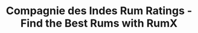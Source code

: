 ---
bottler: Compagnie des Indes
description: Looking for the best rums from the independent bottler Compagnie des
  Indes? Discover 407 top-rated rums from  Compagnie des Indes today and elevate your
  rum game!
last_modified_at: '2024-04-19'
permalink: /bottlers/compagnie-des-indes/
popular_distilleries:
- name: Secrete
  path: secrete
  rums: 25
- name: Foursquare
  path: foursquare
  rums: 25
- name: Beenleigh
  path: beenleigh
  rums: 7
- name: Caroni
  path: caroni
  rums: 13
- name: T.D.L
  path: tdl
  rums: 21
- name: Sancti Spiritus
  path: sancti-spiritus
  rums: 8
- name: Travellers
  path: travellers
  rums: 16
- name: Port Mourant
  path: port-mourant
  rums: 14
- name: Manabi
  path: manabi
  rums: 2
- name: Worthy Park
  path: worthy-park
  rums: 9
- name: Multi Distilleries
  path: multi-distilleries
  rums: 21
- name: Clarendon
  path: clarendon
  rums: 9
- name: C.A.D.C
  path: cadc
  rums: 9
- name: South Pacific
  path: south-pacific
  rums: 13
- name: Saint Lucia Distillers
  path: saint-lucia-distillers
  rums: 3
- name: Saint Aubin
  path: saint-aubin
  rums: 3
- name: Savanna
  path: savanna
  rums: 11
- name: New Yarmouth
  path: new-yarmouth
  rums: 11
- name: Diamond
  path: diamond
  rums: 11
- name: Darsa
  path: darsa
  rums: 10
- name: Ten Cane
  path: ten-cane
  rums: 7
- name: Hampden
  path: hampden
  rums: 12
- name: Epris
  path: epris
  rums: 8
- name: Alcoholes Finos Dominicanos
  path: alcoholes-finos-dominicanos
  rums: 6
- name: Bellevue
  path: bellevue
  rums: 6
- name: Demerara Distillers Ltd
  path: demerara-distillers-ltd
  rums: 6
- name: Barbancourt
  path: barbancourt
  rums: 2
- name: Foursquare & Dimaond
  path: foursquare-dimaond
  rums: 1
- name: Secret
  path: secret
  rums: 6
- name: "Licorera Cihuat\xE1n"
  path: licorera-cihuatan
  rums: 3
- name: Quang Nam Distillery
  path: quang-nam-distillery
  rums: 1
- name: Grays
  path: grays
  rums: 3
- name: Long Pond
  path: long-pond
  rums: 3
- name: Enmore
  path: enmore
  rums: 2
- name: Uitvlugt
  path: uitvlugt
  rums: 4
- name: Distillerie du Simon
  path: distillerie-du-simon
  rums: 1
- name: Poisson
  path: poisson
  rums: 1
- name: Dillon
  path: dillon
  rums: 2
- name: Enmore (Versailles)
  path: enmore-versailles
  rums: 2
- name: Mid West Ghana Distillery
  path: mid-west-ghana-distillery
  rums: 1
ratings:
  chartData:
  - - '5'
    - 5
    - '#E03E2C'
  - - '15'
    - null
    - '#E03E2C'
  - - '25'
    - 8
    - '#E03E2C'
  - - '35'
    - 16
    - '#E03E2C'
  - - '45'
    - 42
    - '#EFB500'
  - - '55'
    - 112
    - '#EFB500'
  - - '65'
    - 470
    - '#EFB500'
  - - '75'
    - 1288
    - '#2AA14C'
  - - '85'
    - 1376
    - '#2AA14C'
  - - '95'
    - 150
    - '#2AA14C'
  finishTagsFrequency:
  - - category: &id002
        bgColor: '621812'
        en: Woody
        fgColor: FFFFFF
      categoryID: '17'
      en: Woody
    - 79
  - - category: &id001
        bgColor: 3D77BD
        en: Tastes
        fgColor: FFFFFF
      categoryID: '6'
      en: Spicy
    - 58
  - - category:
        bgColor: 7d8386
        en: Mouthfeel
        fgColor: FFFFFF
      categoryID: '7'
      en: Dry
    - 53
  - - category: *id001
      categoryID: '6'
      en: Bitter
    - 40
  - - category:
        bgColor: '621812'
        en: Spices
        fgColor: FFFFFF
      categoryID: '15'
      en: Vanilla
    - 40
  - - category:
        bgColor: c13852
        en: TropicalFruit
        fgColor: FFFFFF
      categoryID: '2'
      en: Tropical fruit
    - 39
  - - category: *id002
      categoryID: '17'
      en: Barrel
    - 35
  - - category: *id001
      categoryID: '6'
      en: Spice
    - 30
  - - category:
        bgColor: c13852
        en: Fruity
        fgColor: FFFFFF
      categoryID: '0'
      en: Fruity
    - 30
  - - category: &id003
        bgColor: '621812'
        en: Roasted
        fgColor: FFFFFF
      categoryID: '16'
      en: Roasted
    - 30
  - - category: *id003
      categoryID: '16'
      en: Smoky
    - 28
  - - category:
        bgColor: c13852
        en: DriedFruit
        fgColor: FFFFFF
      categoryID: '1'
      en: Dried fruit
    - 27
  - - category:
        bgColor: c48c31
        en: Sweet
        fgColor: FFFFFF
      categoryID: '9'
      en: Honey
    - 27
  - - category:
        bgColor: 1a727e
        en: Trigeminal
        fgColor: FFFFFF
      categoryID: '8'
      en: Warm
    - 27
  - - category: &id004
        bgColor: '621812'
        en: Chocolate
        fgColor: FFFFFF
      categoryID: '12'
      en: Chocolate
    - 27
  - - category:
        bgColor: c48c31
        en: Caramel
        fgColor: FFFFFF
      categoryID: '10'
      en: Caramel
    - 25
  - - category: *id002
      categoryID: '17'
      en: Oak
    - 23
  - - category: *id004
      categoryID: '12'
      en: Cocoa
    - 23
  - - category:
        bgColor: '197145'
        en: Vegetal
        fgColor: FFFFFF
      categoryID: '21'
      en: Minty
    - 22
  - - category:
        bgColor: 1a727e
        en: Medicinal
        fgColor: FFFFFF
      categoryID: '5'
      en: Ester
    - 22
  nosingTagsFrequency:
  - - category:
        bgColor: '621812'
        en: Spices
        fgColor: FFFFFF
      categoryID: '15'
      en: Vanilla
    - 95
  - - category: &id005
        bgColor: c13852
        en: TropicalFruit
        fgColor: FFFFFF
      categoryID: '2'
      en: Tropical fruit
    - 64
  - - category:
        bgColor: c13852
        en: Fruity
        fgColor: FFFFFF
      categoryID: '0'
      en: Fruity
    - 63
  - - category:
        bgColor: c48c31
        en: Caramel
        fgColor: FFFFFF
      categoryID: '10'
      en: Caramel
    - 60
  - - category: &id007
        bgColor: '621812'
        en: Woody
        fgColor: FFFFFF
      categoryID: '17'
      en: Woody
    - 60
  - - category: &id006
        bgColor: 3D77BD
        en: Tastes
        fgColor: FFFFFF
      categoryID: '6'
      en: Spicy
    - 47
  - - category: &id008
        bgColor: 1a727e
        en: Medicinal
        fgColor: FFFFFF
      categoryID: '5'
      en: Ester
    - 43
  - - category:
        bgColor: 1a727e
        en: Alcoholic
        fgColor: FFFFFF
      categoryID: '4'
      en: Alcoholic
    - 42
  - - category:
        bgColor: c48c31
        en: Sweet
        fgColor: FFFFFF
      categoryID: '9'
      en: Honey
    - 40
  - - category: *id005
      categoryID: '2'
      en: Banana
    - 40
  - - category:
        bgColor: c13852
        en: Citrus
        fgColor: FFFFFF
      categoryID: '3'
      en: Citrus
    - 38
  - - category: *id005
      categoryID: '2'
      en: Pineapple
    - 34
  - - category: *id006
      categoryID: '6'
      en: Sweet
    - 33
  - - category:
        bgColor: '197145'
        en: Vegetal
        fgColor: FFFFFF
      categoryID: '21'
      en: Fresh
    - 32
  - - category:
        bgColor: '197145'
        en: Floral
        fgColor: FFFFFF
      categoryID: '22'
      en: Floral
    - 31
  - - category:
        bgColor: '621812'
        en: Roasted
        fgColor: FFFFFF
      categoryID: '16'
      en: Smoky
    - 29
  - - category:
        bgColor: c13852
        en: DriedFruit
        fgColor: FFFFFF
      categoryID: '1'
      en: Dried fruit
    - 28
  - - category: *id007
      categoryID: '17'
      en: Barrel
    - 28
  - - category: *id005
      categoryID: '2'
      en: Coconut
    - 27
  - - category: *id008
      categoryID: '5'
      en: Glue
    - 27
  ratings:
  - 85
  - 76
  - 69
  - 80
  - 80
  - 60
  - 84
  - 73
  - 87
  - 79
  - 79
  - 81
  - 50
  - 74
  - 82
  - 76
  - 67
  - 79
  - 67
  - 83
  - 82
  - 83
  - 84
  - 83
  - 81
  - 86
  - 85
  - 83
  - 90
  - 86
  - 84
  - 86
  - 83
  - 85
  - 82
  - 77
  - 78
  - 80
  - 85
  - 77
  - 72
  - 86
  - 68
  - 80
  - 73
  - 81
  - 87
  - 78
  - 69
  - 85
  - 73
  - 90
  - 80
  - 81
  - 70
  - 80
  - 81
  - 77
  - 78
  - 82
  - 69
  - 76
  - 75
  - 77
  - 92
  - 74
  - 72
  - 76
  - 100
  - 85
  - 45
  - 89
  - 80
  - 70
  - 70
  - 70
  - 78
  - 79
  - 75
  - 83
  - 75
  - 89
  - 74
  - 72
  - 70
  - 60
  - 81
  - 77
  - 75
  - 79
  - 79
  - 76
  - 76
  - 69
  - 83
  - 55
  - 79
  - 70
  - 63
  - 76
  - 86
  - 78
  - 78
  - 63
  - 75
  - 76
  - 73
  - 80
  - 70
  - 74
  - 73
  - 75
  - 70
  - 78
  - 70
  - 63
  - 67
  - 71
  - 84
  - 77
  - 82
  - 69
  - 72
  - 83
  - 83
  - 78
  - 80
  - 76
  - 74
  - 78
  - 76
  - 77
  - 83
  - 74
  - 77
  - 78
  - 84
  - 76
  - 76
  - 72
  - 70
  - 75
  - 66
  - 75
  - 78
  - 80
  - 70
  - 73
  - 80
  - 77
  - 75
  - 82
  - 75
  - 82
  - 87
  - 71
  - 85
  - 76
  - 76
  - 77
  - 79
  - 79
  - 84
  - 79
  - 76
  - 84
  - 75
  - 91
  - 82
  - 84
  - 84
  - 90
  - 92
  - 84
  - 85
  - 80
  - 84
  - 86
  - 82
  - 85
  - 82
  - 80
  - 85
  - 87
  - 86
  - 84
  - 90
  - 85
  - 90
  - 90
  - 85
  - 85
  - 86
  - 60
  - 82
  - 82
  - 80
  - 81
  - 77
  - 87
  - 69
  - 69
  - 62
  - 70
  - 77
  - 80
  - 78
  - 89
  - 92
  - 84
  - 72
  - 82
  - 79
  - 78
  - 73
  - 72
  - 87
  - 79
  - 84
  - 81
  - 84
  - 80
  - 84
  - 82
  - 80
  - 82
  - 84
  - 82
  - 81
  - 82
  - 82
  - 81
  - 88
  - 88
  - 90
  - 90
  - 91
  - 92
  - 87
  - 82
  - 87
  - 85
  - 84
  - 89
  - 90
  - 85
  - 89
  - 79
  - 86
  - 87
  - 84
  - 89
  - 89
  - 88
  - 89
  - 89
  - 79
  - 86
  - 82
  - 84
  - 89
  - 62
  - 65
  - 76
  - 84
  - 70
  - 80
  - 73
  - 78
  - 59
  - 85
  - 77
  - 80
  - 69
  - 65
  - 70
  - 77
  - 67
  - 79
  - 69
  - 65
  - 70
  - 85
  - 75
  - 71
  - 81
  - 84
  - 79
  - 73
  - 80
  - 75
  - 79
  - 77
  - 76
  - 65
  - 80
  - 50
  - 75
  - 76
  - 75
  - 90
  - 76
  - 80
  - 73
  - 79
  - 90
  - 80
  - 65
  - 77
  - 70
  - 70
  - 71
  - 66
  - 80
  - 83
  - 60
  - 97
  - 75
  - 77
  - 90
  - 68
  - 90
  - 75
  - 77
  - 75
  - 71
  - 65
  - 80
  - 10
  - 80
  - 80
  - 85
  - 77
  - 77
  - 79
  - 79
  - 80
  - 79
  - 74
  - 85
  - 78
  - 78
  - 79
  - 79
  - 77
  - 82
  - 74
  - 76
  - 75
  - 65
  - 78
  - 65
  - 80
  - 75
  - 69
  - 79
  - 74
  - 80
  - 73
  - 52
  - 60
  - 84
  - 71
  - 76
  - 75
  - 74
  - 70
  - 75
  - 40
  - 57
  - 75
  - 80
  - 88
  - 80
  - 81
  - 79
  - 78
  - 84
  - 82
  - 78
  - 73
  - 77
  - 83
  - 60
  - 82
  - 69
  - 81
  - 87
  - 78
  - 82
  - 92
  - 88
  - 98
  - 86
  - 83
  - 82
  - 80
  - 74
  - 89
  - 88
  - 88
  - 88
  - 82
  - 86
  - 80
  - 75
  - 86
  - 83
  - 82
  - 78
  - 89
  - 89
  - 81
  - 81
  - 88
  - 85
  - 90
  - 84
  - 74
  - 70
  - 84
  - 82
  - 59
  - 80
  - 84
  - 72
  - 88
  - 83
  - 84
  - 82
  - 82
  - 83
  - 81
  - 80
  - 84
  - 80
  - 84
  - 78
  - 85
  - 84
  - 83
  - 80
  - 72
  - 80
  - 69
  - 81
  - 74
  - 79
  - 80
  - 80
  - 80
  - 81
  - 86
  - 85
  - 90
  - 85
  - 82
  - 85
  - 85
  - 85
  - 85
  - 83
  - 85
  - 75
  - 86
  - 85
  - 86
  - 88
  - 90
  - 78
  - 72
  - 85
  - 85
  - 85
  - 84
  - 92
  - 81
  - 90
  - 90
  - 90
  - 86
  - 88
  - 80
  - 87
  - 80
  - 89
  - 89
  - 87
  - 85
  - 86
  - 88
  - 88
  - 87
  - 87
  - 88
  - 87
  - 85
  - 91
  - 87
  - 90
  - 81
  - 90
  - 90
  - 93
  - 86
  - 88
  - 85
  - 87
  - 89
  - 88
  - 85
  - 86
  - 96
  - 86
  - 92
  - 76
  - 77
  - 86
  - 83
  - 87
  - 89
  - 98
  - 89
  - 89
  - 89
  - 94
  - 80
  - 87
  - 92
  - 90
  - 90
  - 90
  - 69
  - 71
  - 75
  - 79
  - 70
  - 76
  - 74
  - 80
  - 73
  - 80
  - 79
  - 85
  - 82
  - 79
  - 78
  - 76
  - 75
  - 80
  - 70
  - 70
  - 79
  - 90
  - 86
  - 85
  - 68
  - 60
  - 80
  - 78
  - 78
  - 77
  - 84
  - 88
  - 66
  - 84
  - 82
  - 80
  - 75
  - 92
  - 79
  - 79
  - 82
  - 83
  - 77
  - 83
  - 88
  - 80
  - 75
  - 75
  - 74
  - 78
  - 65
  - 80
  - 77
  - 67
  - 78
  - 80
  - 78
  - 80
  - 82
  - 82
  - 78
  - 77
  - 76
  - 78
  - 80
  - 84
  - 78
  - 62
  - 71
  - 79
  - 72
  - 77
  - 76
  - 82
  - 76
  - 82
  - 78
  - 83
  - 65
  - 71
  - 75
  - 69
  - 71
  - 70
  - 74
  - 75
  - 75
  - 73
  - 70
  - 70
  - 75
  - 79
  - 71
  - 72
  - 89
  - 89
  - 88
  - 87
  - 89
  - 84
  - 86
  - 87
  - 88
  - 88
  - 88
  - 86
  - 88
  - 90
  - 90
  - 82
  - 82
  - 86
  - 95
  - 86
  - 89
  - 87
  - 88
  - 83
  - 80
  - 92
  - 87
  - 85
  - 88
  - 90
  - 88
  - 91
  - 92
  - 90
  - 90
  - 88
  - 89
  - 92
  - 91
  - 80
  - 80
  - 80
  - 88
  - 81
  - 82
  - 84
  - 65
  - 30
  - 70
  - 84
  - 80
  - 84
  - 79
  - 87
  - 86
  - 86
  - 86
  - 88
  - 86
  - 87
  - 90
  - 86
  - 80
  - 86
  - 87
  - 82
  - 89
  - 83
  - 87
  - 84
  - 76
  - 84
  - 86
  - 89
  - 86
  - 83
  - 88
  - 90
  - 90
  - 100
  - 87
  - 89
  - 90
  - 87
  - 88
  - 89
  - 89
  - 85
  - 85
  - 89
  - 93
  - 90
  - 88
  - 85
  - 88
  - 88
  - 82
  - 78
  - 78
  - 75
  - 78
  - 81
  - 76
  - 83
  - 81
  - 72
  - 68
  - 70
  - 76
  - 76
  - 72
  - 76
  - 74
  - 70
  - 80
  - 80
  - 74
  - 75
  - 47
  - 78
  - 77
  - 57
  - 78
  - 70
  - 80
  - 78
  - 75
  - 78
  - 67
  - 75
  - 84
  - 81
  - 75
  - 77
  - 72
  - 76
  - 74
  - 79
  - 70
  - 73
  - 89
  - 83
  - 69
  - 60
  - 74
  - 76
  - 78
  - 76
  - 75
  - 82
  - 83
  - 75
  - 76
  - 80
  - 60
  - 81
  - 79
  - 64
  - 80
  - 78
  - 75
  - 80
  - 83
  - 60
  - 69
  - 67
  - 65
  - 70
  - 72
  - 82
  - 72
  - 76
  - 65
  - 77
  - 77
  - 55
  - 74
  - 70
  - 70
  - 72
  - 70
  - 81
  - 79
  - 79
  - 81
  - 79
  - 76
  - 76
  - 76
  - 92
  - 75
  - 78
  - 86
  - 86
  - 71
  - 75
  - 78
  - 80
  - 85
  - 73
  - 60
  - 74
  - 70
  - 70
  - 78
  - 70
  - 65
  - 76
  - 73
  - 72
  - 73
  - 79
  - 63
  - 80
  - 73
  - 79
  - 75
  - 77
  - 80
  - 89
  - 83
  - 81
  - 91
  - 78
  - 79
  - 85
  - 75
  - 81
  - 80
  - 78
  - 76
  - 90
  - 80
  - 85
  - 80
  - 90
  - 85
  - 85
  - 86
  - 84
  - 94
  - 85
  - 84
  - 86
  - 88
  - 85
  - 84
  - 88
  - 87
  - 86
  - 87
  - 80
  - 86
  - 90
  - 86
  - 85
  - 89
  - 88
  - 87
  - 81
  - 84
  - 87
  - 85
  - 86
  - 85
  - 65
  - 68
  - 45
  - 87
  - 89
  - 82
  - 87
  - 79
  - 81
  - 83
  - 81
  - 81
  - 80
  - 76
  - 37
  - 77
  - 80
  - 81
  - 81
  - 84
  - 82
  - 79
  - 79
  - 75
  - 82
  - 64
  - 83
  - 80
  - 90
  - 84
  - 80
  - 85
  - 78
  - 78
  - 76
  - 72
  - 74
  - 68
  - 70
  - 72
  - 82
  - 80
  - 69
  - 72
  - 71
  - 90
  - 78
  - 78
  - 71
  - 72
  - 75
  - 77
  - 68
  - 75
  - 50
  - 60
  - 69
  - 70
  - 68
  - 67
  - 76
  - 79
  - 65
  - 87
  - 86
  - 81
  - 86
  - 84
  - 81
  - 81
  - 77
  - 78
  - 76
  - 78
  - 79
  - 74
  - 72
  - 79
  - 76
  - 71
  - 70
  - 83
  - 75
  - 80
  - 59
  - 70
  - 78
  - 71
  - 79
  - 81
  - 71
  - 75
  - 74
  - 72
  - 76
  - 78
  - 74
  - 50
  - 70
  - 78
  - 71
  - 76
  - 81
  - 73
  - 75
  - 60
  - 70
  - 71
  - 70
  - 70
  - 67
  - 65
  - 69
  - 86
  - 75
  - 60
  - 70
  - 80
  - 82
  - 62
  - 59
  - 82
  - 60
  - 75
  - 72
  - 65
  - 59
  - 80
  - 60
  - 60
  - 88
  - 69
  - 70
  - 59
  - 75
  - 70
  - 65
  - 65
  - 71
  - 70
  - 69
  - 64
  - 80
  - 50
  - 90
  - 75
  - 71
  - 73
  - 73
  - 65
  - 70
  - 80
  - 78
  - 66
  - 75
  - 61
  - 70
  - 70
  - 75
  - 67
  - 75
  - 75
  - 78
  - 88
  - 85
  - 81
  - 77
  - 65
  - 76
  - 70
  - 45
  - 45
  - 85
  - 69
  - 64
  - 80
  - 85
  - 86
  - 70
  - 87
  - 79
  - 78
  - 75
  - 82
  - 75
  - 77
  - 65
  - 81
  - 83
  - 82
  - 75
  - 75
  - 77
  - 78
  - 75
  - 70
  - 88
  - 84
  - 88
  - 86
  - 86
  - 88
  - 86
  - 88
  - 82
  - 78
  - 74
  - 70
  - 79
  - 80
  - 87
  - 86
  - 83
  - 84
  - 84
  - 83
  - 82
  - 85
  - 80
  - 85
  - 84
  - 87
  - 85
  - 84
  - 81
  - 83
  - 89
  - 86
  - 89
  - 82
  - 85
  - 84
  - 86
  - 83
  - 81
  - 86
  - 82
  - 86
  - 83
  - 86
  - 86
  - 85
  - 80
  - 72
  - 76
  - 86
  - 71
  - 72
  - 80
  - 65
  - 84
  - 82
  - 77
  - 92
  - 70
  - 59
  - 40
  - 78
  - 75
  - 71
  - 69
  - 71
  - 74
  - 81
  - 84
  - 75
  - 76
  - 77
  - 74
  - 77
  - 83
  - 83
  - 76
  - 55
  - 79
  - 69
  - 82
  - 82
  - 81
  - 82
  - 79
  - 79
  - 82
  - 84
  - 88
  - 82
  - 83
  - 82
  - 84
  - 78
  - 90
  - 84
  - 91
  - 91
  - 87
  - 80
  - 87
  - 72
  - 71
  - 90
  - 68
  - 70
  - 88
  - 78
  - 88
  - 81
  - 80
  - 76
  - 72
  - 88
  - 85
  - 73
  - 86
  - 88
  - 72
  - 87
  - 90
  - 84
  - 90
  - 81
  - 88
  - 78
  - 88
  - 76
  - 86
  - 88
  - 90
  - 94
  - 83
  - 87
  - 85
  - 89
  - 86
  - 90
  - 90
  - 88
  - 88
  - 83
  - 88
  - 79
  - 86
  - 87
  - 84
  - 80
  - 77
  - 84
  - 78
  - 89
  - 89
  - 83
  - 90
  - 88
  - 89
  - 93
  - 55
  - 72
  - 91
  - 88
  - 96
  - 83
  - 90
  - 90
  - 86
  - 88
  - 89
  - 88
  - 88
  - 87
  - 87
  - 87
  - 87
  - 88
  - 88
  - 87
  - 72
  - 95
  - 86
  - 90
  - 85
  - 89
  - 85
  - 76
  - 91
  - 85
  - 70
  - 78
  - 80
  - 80
  - 85
  - 84
  - 80
  - 91
  - 100
  - 82
  - 78
  - 79
  - 77
  - 64
  - 80
  - 35
  - 75
  - 75
  - 32
  - 39
  - 25
  - 70
  - 68
  - 70
  - 80
  - 63
  - 77
  - 68
  - 5
  - 66
  - 70
  - 86
  - 45
  - 59
  - 75
  - 64
  - 51
  - 70
  - 70
  - 58
  - 76
  - 70
  - 60
  - 60
  - 66
  - 60
  - 69
  - 66
  - 82
  - 73
  - 50
  - 68
  - 59
  - 63
  - 72
  - 70
  - 74
  - 83
  - 81
  - 84
  - 81
  - 84
  - 90
  - 84
  - 86
  - 79
  - 70
  - 82
  - 86
  - 78
  - 85
  - 81
  - 85
  - 70
  - 65
  - 82
  - 89
  - 87
  - 71
  - 84
  - 79
  - 75
  - 79
  - 80
  - 88
  - 85
  - 86
  - 85
  - 79
  - 77
  - 75
  - 70
  - 80
  - 82
  - 81
  - 82
  - 70
  - 86
  - 73
  - 75
  - 65
  - 77
  - 72
  - 82
  - 83
  - 70
  - 75
  - 79
  - 85
  - 77
  - 82
  - 80
  - 75
  - 73
  - 74
  - 89
  - 73
  - 79
  - 70
  - 69
  - 76
  - 78
  - 74
  - 74
  - 70
  - 75
  - 79
  - 55
  - 78
  - 70
  - 71
  - 71
  - 71
  - 74
  - 71
  - 71
  - 94
  - 74
  - 82
  - 80
  - 81
  - 69
  - 48
  - 55
  - 68
  - 74
  - 77
  - 79
  - 85
  - 82
  - 82
  - 90
  - 84
  - 81
  - 65
  - 85
  - 86
  - 80
  - 87
  - 88
  - 83
  - 75
  - 84
  - 85
  - 83
  - 88
  - 85
  - 89
  - 86
  - 86
  - 81
  - 76
  - 90
  - 89
  - 95
  - 86
  - 89
  - 79
  - 88
  - 88
  - 87
  - 92
  - 89
  - 91
  - 89
  - 90
  - 89
  - 60
  - 75
  - 59
  - 80
  - 74
  - 76
  - 74
  - 82
  - 78
  - 80
  - 83
  - 80
  - 83
  - 80
  - 78
  - 78
  - 74
  - 79
  - 75
  - 76
  - 77
  - 76
  - 78
  - 76
  - 79
  - 80
  - 78
  - 75
  - 67
  - 75
  - 75
  - 74
  - 78
  - 78
  - 89
  - 90
  - 80
  - 89
  - 89
  - 95
  - 92
  - 94
  - 86
  - 88
  - 82
  - 55
  - 91
  - 62
  - 51
  - 72
  - 74
  - 78
  - 73
  - 83
  - 80
  - 82
  - 87
  - 87
  - 79
  - 88
  - 73
  - 94
  - 74
  - 82
  - 80
  - 67
  - 70
  - 76
  - 74
  - 79
  - 77
  - 75
  - 68
  - 68
  - 70
  - 70
  - 79
  - 81
  - 74
  - 87
  - 70
  - 81
  - 80
  - 80
  - 78
  - 70
  - 79
  - 83
  - 81
  - 82
  - 77
  - 83
  - 75
  - 83
  - 83
  - 81
  - 82
  - 80
  - 85
  - 80
  - 82
  - 81
  - 85
  - 82
  - 84
  - 85
  - 77
  - 89
  - 95
  - 86
  - 89
  - 85
  - 83
  - 90
  - 72
  - 87
  - 84
  - 85
  - 73
  - 85
  - 82
  - 82
  - 63
  - 86
  - 86
  - 84
  - 86
  - 84
  - 83
  - 86
  - 71
  - 81
  - 88
  - 75
  - 74
  - 91
  - 79
  - 90
  - 77
  - 84
  - 83
  - 75
  - 79
  - 88
  - 84
  - 78
  - 90
  - 92
  - 82
  - 81
  - 84
  - 88
  - 89
  - 95
  - 92
  - 92
  - 88
  - 93
  - 96
  - 88
  - 89
  - 80
  - 87
  - 87
  - 92
  - 90
  - 85
  - 86
  - 89
  - 87
  - 90
  - 88
  - 89
  - 90
  - 89
  - 86
  - 92
  - 89
  - 80
  - 86
  - 90
  - 93
  - 80
  - 91
  - 84
  - 89
  - 70
  - 95
  - 72
  - 68
  - 58
  - 92
  - 56
  - 87
  - 75
  - 59
  - 68
  - 71
  - 79
  - 77
  - 69
  - 73
  - 74
  - 80
  - 81
  - 78
  - 74
  - 70
  - 86
  - 88
  - 74
  - 84
  - 82
  - 78
  - 75
  - 68
  - 73
  - 75
  - 83
  - 84
  - 42
  - 64
  - 63
  - 70
  - 82
  - 72
  - 77
  - 84
  - 82
  - 78
  - 75
  - 82
  - 89
  - 89
  - 87
  - 96
  - 83
  - 87
  - 86
  - 85
  - 84
  - 91
  - 83
  - 87
  - 90
  - 88
  - 85
  - 90
  - 90
  - 90
  - 89
  - 83
  - 90
  - 87
  - 85
  - 86
  - 90
  - 87
  - 85
  - 84
  - 98
  - 91
  - 88
  - 65
  - 90
  - 93
  - 88
  - 88
  - 87
  - 90
  - 86
  - 84
  - 95
  - 88
  - 87
  - 88
  - 83
  - 80
  - 90
  - 81
  - 83
  - 85
  - 82
  - 84
  - 83
  - 87
  - 94
  - 96
  - 80
  - 80
  - 84
  - 90
  - 86
  - 87
  - 90
  - 88
  - 83
  - 89
  - 90
  - 90
  - 90
  - 90
  - 83
  - 94
  - 97
  - 90
  - 95
  - 90
  - 91
  - 86
  - 86
  - 86
  - 86
  - 82
  - 86
  - 87
  - 89
  - 94
  - 88
  - 88
  - 92
  - 78
  - 50
  - 77
  - 74
  - 85
  - 74
  - 83
  - 88
  - 80
  - 87
  - 83
  - 79
  - 83
  - 83
  - 86
  - 80
  - 80
  - 81
  - 77
  - 80
  - 78
  - 81
  - 87
  - 81
  - 83
  - 80
  - 80
  - 88
  - 82
  - 86
  - 79
  - 76
  - 78
  - 79
  - 83
  - 80
  - 70
  - 87
  - 88
  - 89
  - 90
  - 88
  - 89
  - 87
  - 87
  - 89
  - 89
  - 84
  - 79
  - 87
  - 70
  - 84
  - 88
  - 88
  - 87
  - 84
  - 87
  - 83
  - 82
  - 70
  - 77
  - 85
  - 82
  - 77
  - 75
  - 84
  - 77
  - 65
  - 79
  - 84
  - 71
  - 86
  - 82
  - 77
  - 70
  - 73
  - 75
  - 81
  - 80
  - 54
  - 70
  - 74
  - 76
  - 71
  - 73
  - 67
  - 70
  - 77
  - 72
  - 63
  - 65
  - 85
  - 82
  - 93
  - 93
  - 73
  - 70
  - 80
  - 80
  - 71
  - 77
  - 70
  - 82
  - 77
  - 75
  - 76
  - 80
  - 76
  - 89
  - 92
  - 75
  - 80
  - 80
  - 89
  - 92
  - 82
  - 84
  - 83
  - 95
  - 80
  - 70
  - 70
  - 79
  - 79
  - 79
  - 83
  - 81
  - 82
  - 72
  - 83
  - 80
  - 80
  - 84
  - 74
  - 72
  - 77
  - 84
  - 75
  - 74
  - 76
  - 72
  - 79
  - 72
  - 60
  - 90
  - 89
  - 80
  - 81
  - 79
  - 79
  - 89
  - 70
  - 71
  - 39
  - 68
  - 69
  - 71
  - 69
  - 76
  - 83
  - 75
  - 70
  - 73
  - 77
  - 74
  - 76
  - 77
  - 79
  - 80
  - 77
  - 75
  - 75
  - 89
  - 77
  - 86
  - 73
  - 73
  - 76
  - 95
  - 93
  - 90
  - 100
  - 91
  - 100
  - 88
  - 93
  - 89
  - 73
  - 91
  - 92
  - 80
  - 90
  - 85
  - 90
  - 91
  - 91
  - 90
  - 95
  - 90
  - 88
  - 94
  - 75
  - 96
  - 90
  - 93
  - 90
  - 84
  - 90
  - 89
  - 50
  - 66
  - 80
  - 70
  - 67
  - 71
  - 70
  - 64
  - 74
  - 70
  - 60
  - 62
  - 62
  - 94
  - 91
  - 93
  - 94
  - 93
  - 88
  - 86
  - 81
  - 89
  - 90
  - 87
  - 88
  - 83
  - 87
  - 88
  - 85
  - 82
  - 86
  - 84
  - 49
  - 77
  - 59
  - 65
  - 71
  - 74
  - 88
  - 85
  - 72
  - 70
  - 79
  - 68
  - 80
  - 72
  - 82
  - 67
  - 59
  - 65
  - 52
  - 80
  - 61
  - 63
  - 67
  - 85
  - 74
  - 69
  - 77
  - 70
  - 70
  - 65
  - 55
  - 70
  - 56
  - 67
  - 75
  - 85
  - 79
  - 85
  - 82
  - 69
  - 69
  - 69
  - 67
  - 75
  - 62
  - 78
  - 70
  - 76
  - 73
  - 71
  - 60
  - 76
  - 88
  - 80
  - 74
  - 86
  - 81
  - 76
  - 76
  - 82
  - 82
  - 80
  - 82
  - 78
  - 78
  - 83
  - 83
  - 75
  - 86
  - 80
  - 80
  - 78
  - 79
  - 71
  - 74
  - 76
  - 80
  - 67
  - 81
  - 77
  - 81
  - 50
  - 72
  - 77
  - 78
  - 70
  - 66
  - 78
  - 72
  - 40
  - 76
  - 81
  - 74
  - 75
  - 66
  - 78
  - 73
  - 75
  - 69
  - 70
  - 84
  - 82
  - 78
  - 74
  - 77
  - 82
  - 86
  - 79
  - 83
  - 79
  - 74
  - 83
  - 87
  - 80
  - 86
  - 81
  - 83
  - 85
  - 84
  - 84
  - 85
  - 85
  - 82
  - 89
  - 86
  - 78
  - 83
  - 75
  - 83
  - 82
  - 84
  - 85
  - 84
  - 67
  - 72
  - 72
  - 75
  - 79
  - 89
  - 88
  - 84
  - 79
  - 82
  - 85
  - 84
  - 84
  - 80
  - 84
  - 85
  - 84
  - 79
  - 85
  - 82
  - 82
  - 84
  - 51
  - 88
  - 73
  - 90
  - 62
  - 55
  - 90
  - 71
  - 79
  - 78
  - 50
  - 64
  - 74
  - 69
  - 70
  - 73
  - 71
  - 65
  - 67
  - 79
  - 68
  - 78
  - 75
  - 72
  - 77
  - 67
  - 82
  - 63
  - 81
  - 81
  - 71
  - 77
  - 85
  - 90
  - 83
  - 86
  - 90
  - 76
  - 88
  - 86
  - 86
  - 90
  - 70
  - 80
  - 100
  - 65
  - 49
  - 70
  - 63
  - 67
  - 71
  - 78
  - 72
  - 80
  - 79
  - 66
  - 76
  - 72
  - 78
  - 82
  - 79
  - 78
  - 70
  - 70
  - 65
  - 74
  - 76
  - 85
  - 79
  - 74
  - 79
  - 75
  - 59
  - 50
  - 70
  - 30
  - 81
  - 83
  - 65
  - 50
  - 45
  - 85
  - 46
  - 71
  - 70
  - 77
  - 75
  - 78
  - 56
  - 83
  - 79
  - 78
  - 76
  - 79
  - 88
  - 85
  - 72
  - 72
  - 95
  - 84
  - 80
  - 84
  - 81
  - 74
  - 76
  - 75
  - 75
  - 60
  - 87
  - 80
  - 84
  - 85
  - 81
  - 68
  - 77
  - 82
  - 82
  - 75
  - 69
  - 83
  - 83
  - 79
  - 73
  - 85
  - 78
  - 81
  - 25
  - 38
  - 75
  - 62
  - 70
  - 70
  - 78
  - 70
  - 78
  - 65
  - 69
  - 81
  - 57
  - 75
  - 25
  - 88
  - 80
  - 85
  - 83
  - 86
  - 89
  - 87
  - 82
  - 81
  - 74
  - 93
  - 83
  - 82
  - 78
  - 80
  - 84
  - 84
  - 84
  - 85
  - 87
  - 79
  - 82
  - 86
  - 87
  - 85
  - 87
  - 80
  - 70
  - 71
  - 75
  - 76
  - 85
  - 60
  - 83
  - 79
  - 81
  - 60
  - 82
  - 71
  - 68
  - 90
  - 80
  - 82
  - 83
  - 72
  - 75
  - 80
  - 81
  - 74
  - 72
  - 69
  - 77
  - 75
  - 77
  - 83
  - 83
  - 82
  - 82
  - 89
  - 94
  - 80
  - 80
  - 84
  - 76
  - 78
  - 85
  - 76
  - 82
  - 70
  - 84
  - 82
  - 79
  - 84
  - 85
  - 81
  - 73
  - 87
  - 83
  - 77
  - 75
  - 89
  - 76
  - 82
  - 80
  - 69
  - 80
  - 78
  - 81
  - 75
  - 65
  - 82
  - 79
  - 81
  - 70
  - 80
  - 76
  - 80
  - 73
  - 70
  - 85
  - 78
  - 80
  - 78
  - 83
  - 78
  - 81
  - 79
  - 88
  - 80
  - 80
  - 81
  - 80
  - 79
  - 69
  - 83
  - 82
  - 84
  - 80
  - 80
  - 82
  - 77
  - 84
  - 85
  - 85
  - 91
  - 91
  - 88
  - 90
  - 90
  - 84
  - 91
  - 92
  - 90
  - 82
  - 88
  - 88
  - 89
  - 84
  - 85
  - 92
  - 90
  - 90
  - 92
  - 88
  - 87
  - 90
  - 93
  - 92
  - 92
  - 88
  - 85
  - 82
  - 90
  - 90
  - 89
  - 91
  - 90
  - 94
  - 88
  - 92
  - 94
  - 91
  - 94
  - 91
  - 63
  - 83
  - 75
  - 70
  - 79
  - 82
  - 83
  - 90
  - 88
  - 80
  - 82
  - 86
  - 83
  - 85
  - 72
  - 82
  - 82
  - 79
  - 69
  - 60
  - 60
  - 69
  - 68
  - 82
  - 79
  - 65
  - 60
  - 62
  - 77
  - 73
  - 66
  - 51
  - 72
  - 67
  - 60
  - 80
  - 64
  - 50
  - 64
  - 58
  - 60
  - 69
  - 65
  - 69
  - 70
  - 70
  - 45
  - 79
  - 70
  - 70
  - 78
  - 68
  - 65
  - 70
  - 84
  - 73
  - 65
  - 82
  - 82
  - 71
  - 68
  - 60
  - 72
  - 75
  - 65
  - 70
  - 71
  - 73
  - 70
  - 70
  - 62
  - 72
  - 78
  - 71
  - 72
  - 75
  - 80
  - 74
  - 67
  - 80
  - 75
  - 81
  - 77
  - 73
  - 52
  - 71
  - 70
  - 80
  - 73
  - 79
  - 63
  - 43
  - 88
  - 69
  - 83
  - 50
  - 75
  - 69
  - 72
  - 70
  - 51
  - 84
  - 68
  - 72
  - 72
  - 65
  - 74
  - 73
  - 69
  - 85
  - 77
  - 78
  - 59
  - 70
  - 80
  - 75
  - 72
  - 50
  - 76
  - 74
  - 71
  - 75
  - 60
  - 84
  - 57
  - 70
  - 76
  - 75
  - 85
  - 75
  - 80
  - 73
  - 68
  - 70
  - 74
  - 60
  - 59
  - 71
  - 71
  - 41
  - 85
  - 72
  - 67
  - 71
  - 71
  - 73
  - 70
  - 70
  - 61
  - 75
  - 65
  - 73
  - 95
  - 80
  - 72
  - 70
  - 79
  - 80
  - 80
  - 1
  - 1
  - 70
  - 80
  - 70
  - 74
  - 74
  - 74
  - 74
  - 71
  - 74
  - 72
  - 75
  - 39
  - 55
  - 76
  - 70
  - 91
  - 72
  - 72
  - 78
  - 74
  - 72
  - 71
  - 70
  - 70
  - 85
  - 83
  - 83
  - 82
  - 84
  - 88
  - 76
  - 82
  - 85
  - 84
  - 79
  - 82
  - 78
  - 80
  - 87
  - 80
  - 88
  - 86
  - 79
  - 86
  - 89
  - 88
  - 83
  - 82
  - 84
  - 73
  - 73
  - 73
  - 82
  - 77
  - 58
  - 82
  - 82
  - 79
  - 76
  - 81
  - 71
  - 74
  - 78
  - 79
  - 62
  - 68
  - 54
  - 57
  - 68
  - 72
  - 70
  - 64
  - 73
  - 68
  - 83
  - 80
  - 73
  - 70
  - 90
  - 91
  - 77
  - 87
  - 85
  - 96
  - 70
  - 86
  - 85
  - 73
  - 79
  - 80
  - 82
  - 88
  - 75
  - 70
  - 65
  - 75
  - 86
  - 84
  - 86
  - 85
  - 86
  - 70
  - 86
  - 75
  - 83
  - 85
  - 86
  - 85
  - 85
  - 83
  - 86
  - 85
  - 82
  - 89
  - 86
  - 86
  - 82
  - 83
  - 90
  - 85
  - 84
  - 86
  - 79
  - 83
  - 81
  - 79
  - 78
  - 84
  - 82
  - 79
  - 89
  - 81
  - 85
  - 78
  - 85
  - 78
  - 65
  - 83
  - 85
  - 82
  - 83
  - 83
  - 83
  - 82
  - 76
  - 76
  - 74
  - 83
  - 85
  - 77
  - 88
  - 80
  - 82
  - 80
  - 78
  - 80
  - 80
  - 78
  - 40
  - 85
  - 83
  - 80
  - 87
  - 80
  - 80
  - 78
  - 81
  - 84
  - 73
  - 62
  - 75
  - 78
  - 75
  - 75
  - 80
  - 66
  - 84
  - 75
  - 87
  - 72
  - 70
  - 80
  - 46
  - 65
  - 72
  - 78
  - 72
  - 76
  - 92
  - 87
  - 75
  - 87
  - 93
  - 93
  - 94
  - 91
  - 71
  - 91
  - 86
  - 91
  - 75
  - 87
  - 85
  - 37
  - 90
  - 88
  - 90
  - 88
  - 70
  - 86
  - 88
  - 86
  - 87
  - 88
  - 94
  - 89
  - 86
  - 89
  - 85
  - 92
  - 90
  - 88
  - 90
  - 69
  - 65
  - 68
  - 84
  - 54
  - 80
  - 65
  - 67
  - 78
  - 58
  - 69
  - 79
  - 45
  - 73
  - 67
  - 68
  - 63
  - 57
  - 59
  - 70
  - 75
  - 60
  - 63
  - 70
  - 60
  - 92
  - 88
  - 83
  - 45
  - 75
  - 39
  - 73
  - 60
  - 58
  - 63
  - 60
  - 51
  - 60
  - 39
  - 59
  - 66
  - 68
  - 60
  - 92
  - 72
  - 80
  - 79
  - 81
  - 80
  - 80
  - 79
  - 70
  - 79
  - 80
  - 87
  - 80
  - 86
  - 86
  - 84
  - 93
  - 93
  - 88
  - 84
  - 86
  - 88
  - 87
  - 83
  - 84
  - 77
  - 88
  - 50
  - 74
  - 74
  - 70
  - 77
  - 70
  - 63
  - 73
  - 81
  - 75
  - 70
  - 78
  - 76
  - 72
  - 68
  - 75
  - 76
  - 67
  - 76
  - 72
  - 76
  - 78
  - 73
  - 68
  - 81
  - 71
  - 77
  - 75
  - 75
  - 73
  - 78
  - 78
  - 72
  - 83
  - 80
  - 75
  - 64
  - 95
  - 84
  - 74
  - 82
  - 81
  - 85
  - 70
  - 80
  - 70
  - 78
  - 70
  - 76
  - 66
  - 62
  - 76
  - 65
  - 63
  - 67
  - 68
  - 63
  - 65
  - 64
  - 54
  - 72
  - 80
  - 58
  - 49
  - 65
  - 67
  - 65
  - 74
  - 69
  - 70
  - 76
  - 69
  - 71
  - 61
  - 75
  - 72
  - 74
  - 79
  - 70
  - 65
  - 70
  - 55
  - 89
  - 50
  - 80
  - 81
  - 70
  - 75
  - 70
  - 65
  - 60
  - 80
  - 75
  - 71
  - 74
  - 80
  - 70
  - 82
  - 68
  - 67
  - 71
  - 50
  - 64
  - 77
  - 70
  - 49
  - 67
  - 70
  - 62
  - 73
  - 70
  - 80
  - 82
  - 80
  - 80
  - 70
  - 84
  - 90
  - 82
  - 84
  - 90
  - 72
  - 77
  - 85
  - 82
  - 75
  - 81
  - 81
  - 83
  - 85
  - 88
  - 77
  - 80
  - 69
  - 79
  - 85
  - 78
  - 78
  - 75
  - 84
  - 81
  - 79
  - 79
  - 78
  - 85
  - 85
  - 65
  - 80
  - 65
  - 84
  - 75
  - 60
  - 70
  - 79
  - 80
  - 64
  - 80
  - 77
  - 67
  - 80
  - 78
  - 75
  - 70
  - 68
  - 72
  - 79
  - 78
  - 69
  - 79
  - 79
  - 80
  - 78
  - 76
  - 77
  - 77
  - 50
  - 59
  - 85
  - 78
  - 91
  - 69
  - 55
  - 82
  - 72
  - 75
  - 65
  - 59
  - 78
  - 77
  - 87
  - 85
  - 70
  - 90
  - 81
  - 100
  - 86
  - 85
  - 78
  - 84
  - 84
  - 51
  - 81
  - 81
  - 72
  - 60
  - 67
  - 65
  - 73
  - 71
  - 83
  - 78
  - 74
  - 81
  - 77
  - 76
  - 80
  - 73
  - 79
  - 70
  - 71
  - 71
  - 77
  - 69
  - 79
  - 50
  - 84
  - 64
  - 75
  - 83
  - 75
  - 79
  - 80
  - 65
  - 60
  - 71
  - 68
  - 71
  - 69
  - 73
  - 78
  - 89
  - 79
  - 70
  - 70
  - 77
  - 77
  - 82
  - 80
  - 76
  - 84
  - 80
  - 74
  - 84
  - 75
  - 74
  - 83
  - 80
  - 81
  - 82
  - 71
  - 87
  - 84
  - 56
  - 86
  - 30
  - 57
  - 80
  - 72
  - 70
  - 90
  - 88
  - 65
  - 73
  - 83
  - 65
  - 72
  - 75
  - 79
  - 85
  - 87
  - 97
  - 74
  - 70
  - 75
  - 96
  - 92
  - 95
  - 88
  - 80
  - 100
  - 87
  - 84
  - 88
  - 85
  - 86
  - 69
  - 77
  - 75
  - 70
  - 71
  - 73
  - 75
  - 75
  - 77
  - 70
  - 40
  - 72
  - 60
  - 79
  - 65
  - 86
  - 40
  - 30
  - 77
  - 78
  - 77
  - 79
  - 82
  - 83
  - 69
  - 80
  - 72
  - 68
  - 74
  - 89
  - 88
  - 88
  - 88
  - 90
  - 83
  - 85
  - 82
  - 81
  - 89
  - 89
  - 88
  - 89
  - 86
  - 87
  - 89
  - 79
  - 87
  - 90
  - 88
  - 90
  - 87
  - 88
  - 95
  - 90
  - 90
  - 89
  - 89
  - 87
  - 76
  - 89
  - 92
  - 86
  - 88
  - 88
  - 87
  - 88
  - 89
  - 82
  - 90
  - 89
  - 78
  - 86
  - 79
  - 89
  - 89
  - 79
  - 87
  - 87
  - 90
  - 74
  - 86
  - 86
  - 88
  - 83
  - 89
  - 89
  - 86
  - 88
  - 87
  - 88
  - 87
  - 90
  - 89
  - 88
  - 87
  - 86
  - 87
  - 80
  - 74
  - 77
  - 70
  - 71
  - 73
  - 75
  - 74
  - 74
  - 72
  - 74
  - 75
  - 68
  - 75
  - 76
  - 75
  - 83
  - 80
  - 10
  - 82
  - 81
  - 73
  - 79
  - 80
  - 88
  - 85
  - 76
  - 80
  - 80
  - 68
  - 89
  - 70
  - 83
  - 80
  - 79
  - 71
  - 83
  - 79
  - 82
  - 72
  - 74
  - 73
  - 68
  - 87
  - 80
  - 69
  - 75
  - 63
  - 65
  - 72
  - 67
  - 70
  - 69
  - 62
  - 72
  - 78
  - 80
  - 66
  - 75
  - 72
  - 76
  - 75
  - 76
  - 76
  - 73
  - 83
  - 82
  - 84
  - 75
  - 77
  - 76
  - 85
  - 76
  - 73
  - 50
  - 75
  - 80
  - 80
  - 69
  - 81
  - 83
  - 75
  - 78
  - 76
  - 73
  - 72
  - 73
  - 75
  - 82
  - 79
  - 80
  - 83
  - 81
  - 75
  - 83
  - 90
  - 68
  - 81
  - 84
  - 76
  - 75
  - 50
  - 64
  - 25
  - 61
  - 68
  - 68
  - 92
  - 78
  - 65
  - 70
  - 78
  - 84
  - 88
  - 79
  - 83
  - 65
  - 60
  - 60
  - 77
  - 85
  - 86
  - 84
  - 82
  - 82
  - 85
  - 85
  - 80
  - 84
  - 76
  - 82
  - 83
  - 78
  - 86
  - 83
  - 83
  - 75
  ratingsCount: 3467
  ratingsMedian: 80
  tasteTagsFrequency:
  - - category: &id009
        bgColor: '621812'
        en: Woody
        fgColor: FFFFFF
      categoryID: '17'
      en: Woody
    - 78
  - - category: &id012
        bgColor: '621812'
        en: Spices
        fgColor: FFFFFF
      categoryID: '15'
      en: Vanilla
    - 67
  - - category: &id010
        bgColor: 3D77BD
        en: Tastes
        fgColor: FFFFFF
      categoryID: '6'
      en: Spicy
    - 63
  - - category:
        bgColor: c13852
        en: Fruity
        fgColor: FFFFFF
      categoryID: '0'
      en: Fruity
    - 59
  - - category: &id011
        bgColor: c13852
        en: TropicalFruit
        fgColor: FFFFFF
      categoryID: '2'
      en: Tropical fruit
    - 53
  - - category: *id009
      categoryID: '17'
      en: Barrel
    - 49
  - - category:
        bgColor: 7d8386
        en: Mouthfeel
        fgColor: FFFFFF
      categoryID: '7'
      en: Dry
    - 44
  - - category: *id010
      categoryID: '6'
      en: Sweet
    - 43
  - - category:
        bgColor: 1a727e
        en: Alcoholic
        fgColor: FFFFFF
      categoryID: '4'
      en: Alcoholic
    - 38
  - - category:
        bgColor: c48c31
        en: Sweet
        fgColor: FFFFFF
      categoryID: '9'
      en: Honey
    - 35
  - - category: *id010
      categoryID: '6'
      en: Spice
    - 33
  - - category:
        bgColor: c48c31
        en: Caramel
        fgColor: FFFFFF
      categoryID: '10'
      en: Caramel
    - 33
  - - category: *id011
      categoryID: '2'
      en: Banana
    - 33
  - - category:
        bgColor: 1a727e
        en: Medicinal
        fgColor: FFFFFF
      categoryID: '5'
      en: Ester
    - 33
  - - category:
        bgColor: c13852
        en: DriedFruit
        fgColor: FFFFFF
      categoryID: '1'
      en: Dried fruit
    - 32
  - - category: *id012
      categoryID: '15'
      en: Peppery
    - 30
  - - category: *id011
      categoryID: '2'
      en: Pineapple
    - 30
  - - category: *id010
      categoryID: '6'
      en: Bitter
    - 28
  - - category:
        bgColor: '621812'
        en: Roasted
        fgColor: FFFFFF
      categoryID: '16'
      en: Roasted
    - 28
  - - category:
        bgColor: '621812'
        en: Chocolate
        fgColor: FFFFFF
      categoryID: '12'
      en: Chocolate
    - 27
redirect_from:
- /bottlers/compagniedesindes/
rum_count: 407
sitemap: true
title: Compagnie des Indes Rum Ratings - Find the Best Rums with RumX

---